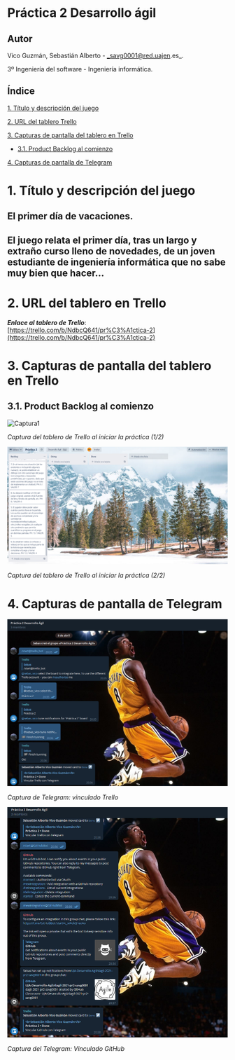 <a name="top"></a>

# Práctica 2 Desarrollo ágil

## Autor

Vico Guzmán, Sebastián Alberto - _savg0001@red.uajen.es_.

3º Ingeniería del software - Ingeniería informática.

## Índice

[1. Título y descripción del juego](#titulo)

[2. URL del tablero Trello](#trello)

[3. Capturas de pantalla del tablero en Trello](#capturasTrello)

- [3.1. Product Backlog al comienzo](#comienzo)

[4. Capturas de pantalla de Telegram](#telegram)


<a name="titulo"></a>

# 1. Título y descripción del juego

## **El primer día de vacaciones.**

## El juego relata el primer día, tras un largo y extraño curso lleno de novedades, de un joven estudiante de ingeniería informática que no sabe muy bien que hacer...

<a name="trello"></a>

# 2. URL del tablero en Trello

**_Enlace al tablero de Trello_**: [https://trello.com/b/NdbcQ641/pr%C3%A1ctica-2](https://trello.com/b/NdbcQ641/pr%C3%A1ctica-2)

<a name="capturasTrello"></a>

# 3. Capturas de pantalla del tablero en Trello

<a name="comienzo"></a>

## 3.1. Product Backlog al comienzo

![Captura1](https://github.com/UJA-Desarrollo-Agil/dagil-2021-pr2-savg0001/blob/desarrollo/img/PBacklogordenado1.PNG)

_Captura del tablero de Trello al iniciar la práctica (1/2)_

![Captura2](https://github.com/UJA-Desarrollo-Agil/dagil-2021-pr2-savg0001/blob/desarrollo/img/PBacklogordenado2.PNG)

_Captura del tablero de Trello al iniciar la práctica (2/2)_

<a name="capturasTrello"></a>

# 4. Capturas de pantalla de Telegram

![Captura3](https://github.com/UJA-Desarrollo-Agil/dagil-2021-pr2-savg0001/blob/desarrollo/img/VinculadoTrello.PNG)

_Captura de Telegram: vinculado Trello_

![Captura4](https://github.com/UJA-Desarrollo-Agil/dagil-2021-pr2-savg0001/blob/desarrollo/img/VinculadoGitHub.PNG)

_Captura del Telegram: Vinculado GitHub_